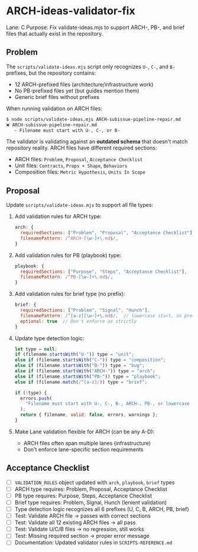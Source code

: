 # ARCH-ideas-validator-fix

Lane: C
Purpose: Fix validate-ideas.mjs to support ARCH-, PB-, and brief files that actually exist in the repository.

## Problem

The `scripts/validate-ideas.mjs` script only recognizes `U-`, `C-`, and `B-` prefixes, but the repository contains:

- 12 ARCH-prefixed files (architecture/infrastructure work)
- No PB-prefixed files yet (but guides mention them)
- Generic brief files without prefixes

When running validation on ARCH files:

```bash
$ node scripts/validate-ideas.mjs ARCH-subissue-pipeline-repair.md
❌ ARCH-subissue-pipeline-repair.md
   - Filename must start with U-, C-, or B-
```

The validator is validating against an **outdated schema** that doesn't match repository reality. ARCH files have different required sections:

- ARCH files: `Problem`, `Proposal`, `Acceptance Checklist`
- Unit files: `Contracts`, `Props + Shape`, `Behaviors`
- Composition files: `Metric Hypothesis`, `Units In Scope`

## Proposal

Update `scripts/validate-ideas.mjs` to support all file types:

1. Add validation rules for ARCH type:

   ```javascript
   arch: {
     requiredSections: ["Problem", "Proposal", "Acceptance Checklist"],
     filenamePattern: /^ARCH-[\w-]+\.md$/,
   }
   ```

2. Add validation rules for PB (playbook) type:

   ```javascript
   playbook: {
     requiredSections: ["Purpose", "Steps", "Acceptance Checklist"],
     filenamePattern: /^PB-[\w-]+\.md$/,
   }
   ```

3. Add validation rules for brief type (no prefix):

   ```javascript
   brief: {
     requiredSections: ["Problem", "Signal", "Hunch"],
     filenamePattern: /^[a-z][\w-]+\.md$/,  // lowercase start, no prefix
     optional: true  // Don't enforce as strictly
   }
   ```

4. Update type detection logic:

   ```javascript
   let type = null;
   if (filename.startsWith("U-")) type = "unit";
   else if (filename.startsWith("C-")) type = "composition";
   else if (filename.startsWith("B-")) type = "bug";
   else if (filename.startsWith("ARCH-")) type = "arch";
   else if (filename.startsWith("PB-")) type = "playbook";
   else if (filename.match(/^[a-z]/)) type = "brief";

   if (!type) {
     errors.push(
       "Filename must start with U-, C-, B-, ARCH-, PB-, or lowercase letter",
     );
     return { filename, valid: false, errors, warnings };
   }
   ```

5. Make Lane validation flexible for ARCH (can be any A-D):
   - ARCH files often span multiple lanes (infrastructure)
   - Don't enforce lane-specific section requirements

## Acceptance Checklist

- [ ] `VALIDATION_RULES` object updated with `arch`, `playbook`, `brief` types
- [ ] ARCH type requires: Problem, Proposal, Acceptance Checklist
- [ ] PB type requires: Purpose, Steps, Acceptance Checklist
- [ ] Brief type requires: Problem, Signal, Hunch (lenient validation)
- [ ] Type detection logic recognizes all 6 prefixes (U, C, B, ARCH, PB, brief)
- [ ] Test: Validate ARCH file → passes with correct sections
- [ ] Test: Validate all 12 existing ARCH files → all pass
- [ ] Test: Validate U/C/B files → no regression, still works
- [ ] Test: Missing required section → proper error message
- [ ] Documentation: Updated validator rules in `SCRIPTS-REFERENCE.md`
